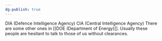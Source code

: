 ```yaml
---
dg-publish: true
---
```

DIA (Defence Intelligence Agency)
CIA (Central Intelligence Agency)
There are some other ones in [[DOE (Department of Energy)]].
Usually these people are hesitant to talk to those of us without clearances. 
